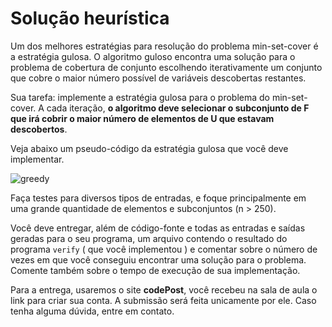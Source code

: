 # Solução heurística

Um dos melhores estratégias para resolução do problema min-set-cover é a estratégia gulosa. O algoritmo guloso encontra uma solução para o problema de cobertura de conjunto escolhendo iterativamente um conjunto que cobre o maior número possível de variáveis descobertas restantes.

Sua tarefa: implemente a estratégia gulosa para o problema do min-set-cover. A cada iteração, **o algoritmo deve selecionar o subconjunto de F que irá cobrir o maior número de elementos de U que estavam descobertos**.


Veja abaixo um pseudo-código da estratégia gulosa que você deve implementar.

![greedy](https://i.stack.imgur.com/v55Gn.png)



 Faça testes para diversos tipos de entradas, e foque principalmente em uma grande quantidade de elementos e subconjuntos (n > 250).

Você deve entregar, além de código-fonte e todas as entradas e saídas geradas para o seu programa, um arquivo contendo o resultado do programa `verify` ( que você implementou ) e comentar sobre o número de vezes em que você conseguiu encontrar uma solução para o problema. Comente também sobre o tempo de execução de sua implementação. 

Para a entrega, usaremos o site **codePost**, você recebeu na sala de aula o link para criar sua conta. A submissão será feita unicamente por ele. Caso tenha alguma dúvida, entre em contato.
